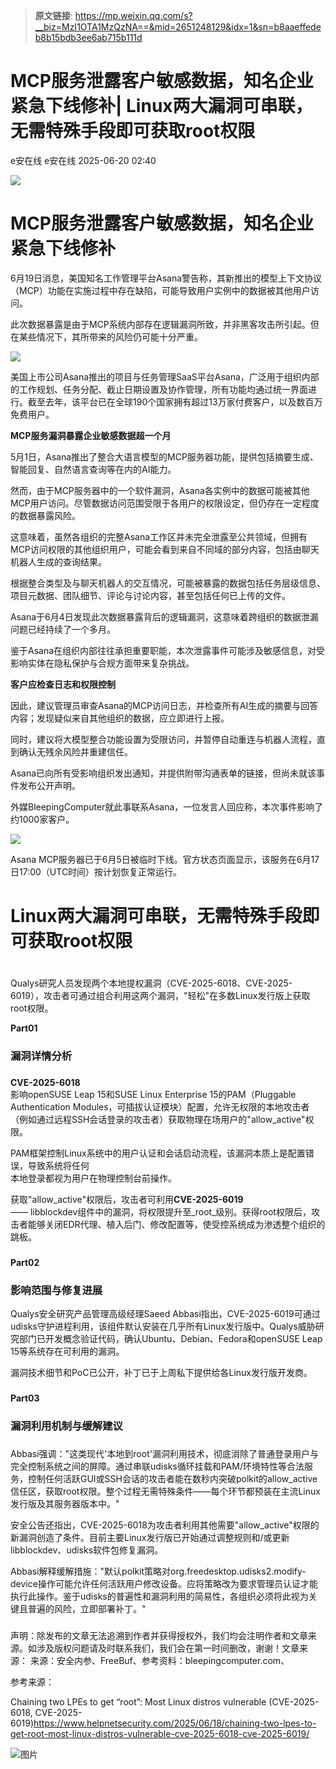 > **原文链接**: https://mp.weixin.qq.com/s?__biz=MzI1OTA1MzQzNA==&mid=2651248129&idx=1&sn=b8aaeffedeb8b15bdb3ee6ab715b111d

#  MCP服务泄露客户敏感数据，知名企业紧急下线修补| Linux两大漏洞可串联，无需特殊手段即可获取root权限  
e安在线  e安在线   2025-06-20 02:40  
  
![](https://mmbiz.qpic.cn/sz_mmbiz_png/1Y08O57sHWiahTldalExhOyzXNMO6kcO7ULmiclhSZfg8zVMLHEMUGBu3lBjFbjib8vsYDZzplofMSC7epkHHWpibw/640?wx_fmt=png&from=appmsg "")  
# MCP服务泄露客户敏感数据，知名企业紧急下线修补  
  
6月19日消息，美国知名工作管理平台Asana警告称，其新推出的模型上下文协议（MCP）功能在实施过程中存在缺陷，可能导致用户实例中的数据被其他用户访问。  
  
此次数据暴露是由于MCP系统内部存在逻辑漏洞所致，并非黑客攻击所引起。但在某些情况下，其所带来的风险仍可能十分严重。  
  
![](https://mmbiz.qpic.cn/sz_mmbiz_jpg/1Y08O57sHWjzONF3vNs2Jr3v2FGNoQdV5woXkmRUwtN1M517lgsL6MlZuczpKU3vYsZwhQEJDZDSI1j6rD36LQ/640?wx_fmt=jpeg "")  
  
美国上市公司Asana推出的项目与任务管理SaaS平台Asana，广泛用于组织内部的工作规划、任务分配、截止日期设置及协作管理，所有功能均通过统一界面进行。截至去年，该平台已在全球190个国家拥有超过13万家付费客户，以及数百万免费用户。  
  
  
**MCP服务漏洞暴露企业敏感数据超一个月**  
  
  
5月1日，Asana推出了整合大语言模型的MCP服务器功能，提供包括摘要生成、智能回复、自然语言查询等在内的AI能力。  
  
然而，由于MCP服务器中的一个软件漏洞，Asana各实例中的数据可能被其他MCP用户访问。尽管数据访问范围受限于各用户的权限设定，但仍存在一定程度的数据暴露风险。  
  
这意味着，虽然各组织的完整Asana工作区并未完全泄露至公共领域，但拥有MCP访问权限的其他组织用户，可能会看到来自不同域的部分内容，包括由聊天机器人生成的查询结果。  
  
根据整合类型及与聊天机器人的交互情况，可能被暴露的数据包括任务层级信息、项目元数据、团队细节、评论与讨论内容，甚至包括任何已上传的文件。  
  
Asana于6月4日发现此次数据暴露背后的逻辑漏洞，这意味着跨组织的数据泄漏问题已经持续了一个多月。  
  
鉴于Asana在组织内部往往承担重要职能，本次泄露事件可能涉及敏感信息，对受影响实体在隐私保护与合规方面带来复杂挑战。  
  
  
**客户应检查日志和权限控制**  
  
  
因此，建议管理员审查Asana的MCP访问日志，并检查所有AI生成的摘要与回答内容；发现疑似来自其他组织的数据，应立即进行上报。  
  
同时，建议将大模型整合功能设置为受限访问，并暂停自动重连与机器人流程，直到确认无残余风险并重建信任。  
  
Asana已向所有受影响组织发出通知，并提供附带沟通表单的链接，但尚未就该事件发布公开声明。  
  
外媒BleepingComputer就此事联系Asana，一位发言人回应称，本次事件影响了约1000家客户。  
  
![](https://mmbiz.qpic.cn/sz_mmbiz_jpg/1Y08O57sHWjzONF3vNs2Jr3v2FGNoQdVdNP8XLrPkCBTNK8NOx17EYFIucBTiaRV3kNeQm1LrPQaCdugxxFuNJw/640?wx_fmt=jpeg "")  
  
Asana MCP服务器已于6月5日被临时下线。官方状态页面显示，该服务在6月17日17:00（UTC时间）按计划恢复正常运行。  
#   
# Linux两大漏洞可串联，无需特殊手段即可获取root权限  
#   
  
Qualys研究人员发现两个本地提权漏洞（CVE-2025-6018、CVE-2025-6019），攻击者可通过组合利用这两个漏洞，"轻松"在多数Linux发行版上获取root权限。  
  
  
**Part01**  
### 漏洞详情分析  
###   
  
**CVE-2025-6018**  
影响openSUSE Leap 15和SUSE Linux Enterprise 15的PAM（Pluggable Authentication Modules，可插拔认证模块）配置，允许无权限的本地攻击者（例如通过远程SSH会话登录的攻击者）获取物理在场用户的"allow_active"权限。  
  
  
PAM框架控制Linux系统中的用户认证和会话启动流程，该漏洞本质上是配置错误，导致系统将任何  
本地登录都视为用户在物理控制台前操作。  
  
  
获取"allow_active"权限后，攻击者可利用**CVE-2025-6019**  
—— libblockdev组件中的漏洞，将权限提升至_root_级别。获得root权限后，攻击者能够关闭EDR代理、植入后门、修改配置等，使受控系统成为渗透整个组织的跳板。  
###   
  
**Part02**  
### 影响范围与修复进展  
  
  
Qualys安全研究产品管理高级经理Saeed Abbasi指出，CVE-2025-6019可通过udisks守护进程利用，该组件默认安装在几乎所有Linux发行版中。Qualys威胁研究部门已开发概念验证代码，确认Ubuntu、Debian、Fedora和openSUSE Leap 15等系统存在可利用的漏洞。  
  
  
漏洞技术细节和PoC已公开，补丁已于上周私下提供给各Linux发行版开发商。  
###   
  
**Part03**  
### 漏洞利用机制与缓解建议  
###   
  
Abbasi强调："这类现代'本地到root'漏洞利用技术，彻底消除了普通登录用户与完全控制系统之间的屏障。通过串联udisks循环挂载和PAM/环境特性等合法服务，控制任何活跃GUI或SSH会话的攻击者能在数秒内突破polkit的allow_active信任区，获取root权限。整个过程无需特殊条件——每个环节都预装在主流Linux发行版及其服务器版本中。"  
  
  
安全公告还指出，CVE-2025-6018为攻击者利用其他需要"allow_active"权限的新漏洞创造了条件。目前主要Linux发行版已开始通过调整规则和/或更新libblockdev、udisks软件包修复漏洞。  
  
  
Abbasi解释缓解措施："默认polkit策略对org.freedesktop.udisks2.modify-device操作可能允许任何活跃用户修改设备。应将策略改为要求管理员认证才能执行此操作。鉴于udisks的普遍性和漏洞利用的简易性，各组织必须将此视为关键且普遍的风险，立即部署补丁。"  
###   
  
  
  
声明：除发布的文章无法追溯到作者并获得授权外，我们均会注明作者和文章来源。如涉及版权问题请及时联系我们，我们会在第一时间删改，谢谢！文章来源： 来源：安全内参、FreeBuf、参考资料：bleepingcomputer.com、  
  
参考来源：  
  
Chaining two LPEs to get “root”: Most Linux distros vulnerable (CVE-2025-6018, CVE-2025-6019)https://www.helpnetsecurity.com/2025/06/18/chaining-two-lpes-to-get-root-most-linux-distros-vulnerable-cve-2025-6018-cve-2025-6019/  
  
  
  
![图片](https://mmbiz.qpic.cn/sz_mmbiz_jpg/1Y08O57sHWiaM9uv5Q89hYMT8zuKQtQYuvSPy0HyyLwRShZOMcoGgoBy6qiatgDhW3UhCXGVXiaEbS8ANmZwViaMAw/640?wx_fmt=jpeg&from=appmsg&wxfrom=5&wx_lazy=1&wx_co=1&tp=wxpic "")  
  
